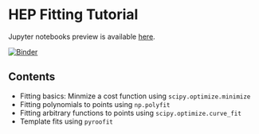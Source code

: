 # HEP Fitting Tutorial

Jupyter notebooks preview is available [here](https://nbviewer.jupyter.org/github/klieret/HEPFittingTutorial/tree/master/examples/jupyter_notebooks/).

[![Binder](https://mybinder.org/badge_logo.svg)](https://mybinder.org/v2/gh/klieret/HEPFittingTutorial/master?filepath=examples%2Fjupyter_notebooks)

## Contents

* Fitting basics: Minmize a cost function using ``scipy.optimize.minimize``
* Fitting polynomials to points using ``np.polyfit``
* Fitting arbitrary functions to points using ``scipy.optimize.curve_fit``
* Template fits using ``pyroofit``


